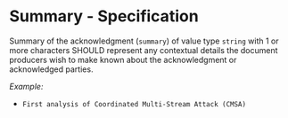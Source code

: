 # Summary - Specification

Summary of the acknowledgment (`summary`) of value type `string` with 1 or more characters SHOULD represent any
contextual details the document producers wish to make known about the acknowledgment or acknowledged parties.

*Example:*

* `First analysis of Coordinated Multi-Stream Attack (CMSA)`
